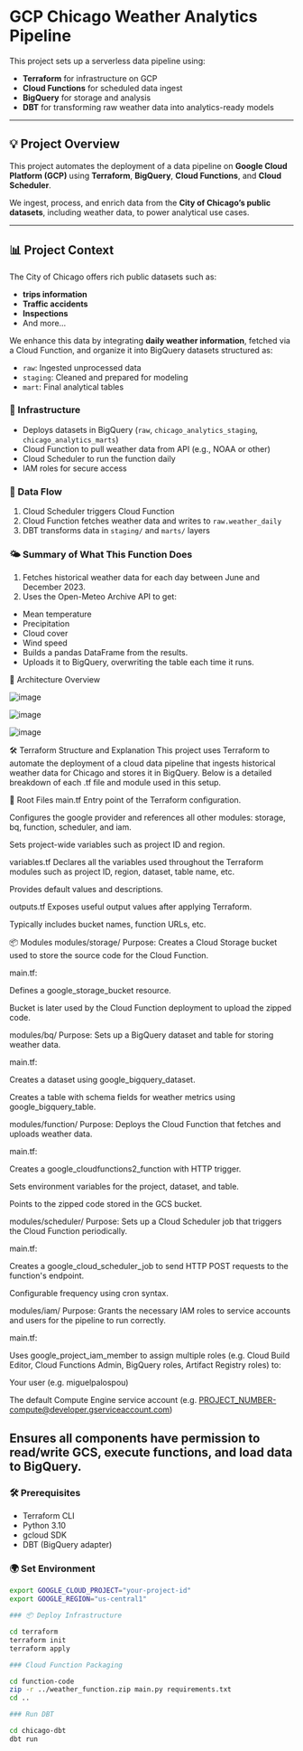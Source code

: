# GCP Chicago Weather Analytics Pipeline

This project sets up a serverless data pipeline using:
- **Terraform** for infrastructure on GCP
- **Cloud Functions** for scheduled data ingest
- **BigQuery** for storage and analysis
- **DBT** for transforming raw weather data into analytics-ready models

---

## 💡 Project Overview

This project automates the deployment of a data pipeline on **Google Cloud Platform (GCP)** using **Terraform**, **BigQuery**, **Cloud Functions**, and **Cloud Scheduler**.

We ingest, process, and enrich data from the **City of Chicago’s public datasets**, including weather data, to power analytical use cases.

---

## 📊 Project Context

The City of Chicago offers rich public datasets such as:

- **trips information**
- **Traffic accidents**
- **Inspections**
- And more…

We enhance this data by integrating **daily weather information**, fetched via a Cloud Function, and organize it into BigQuery datasets structured as:

- `raw`: Ingested unprocessed data
- `staging`: Cleaned and prepared for modeling
- `mart`: Final analytical tables

### 🔧 Infrastructure
- Deploys datasets in BigQuery (`raw`, `chicago_analytics_staging`, `chicago_analytics_marts`)
- Cloud Function to pull weather data from API (e.g., NOAA or other)
- Cloud Scheduler to run the function daily
- IAM roles for secure access

### 🧠 Data Flow
1. Cloud Scheduler triggers Cloud Function
2. Cloud Function fetches weather data and writes to `raw.weather_daily`
3. DBT transforms data in `staging/` and `marts/` layers

### 🌤 Summary of What This Function Does
1. Fetches historical weather data for each day between June and December 2023.
2. Uses the Open-Meteo Archive API to get:

- Mean temperature
- Precipitation
- Cloud cover
- Wind speed
- Builds a pandas DataFrame from the results.
- Uploads it to BigQuery, overwriting the table each time it runs.

📐 Architecture Overview

![image](https://github.com/user-attachments/assets/aa7cf39e-12fe-4898-a6e8-f5f5e1b96677)

![image](https://github.com/user-attachments/assets/7fdf835f-2edd-4252-a322-7a5c9359281b)

![image](https://github.com/user-attachments/assets/516dc248-5309-4ced-96eb-98ae327c0860)


🛠️ Terraform Structure and Explanation
This project uses Terraform to automate the deployment of a cloud data pipeline that ingests historical weather data for Chicago and stores it in BigQuery. Below is a detailed breakdown of each .tf file and module used in this setup.

📁 Root Files
main.tf
Entry point of the Terraform configuration.

Configures the google provider and references all other modules: storage, bq, function, scheduler, and iam.

Sets project-wide variables such as project ID and region.

variables.tf
Declares all the variables used throughout the Terraform modules such as project ID, region, dataset, table name, etc.

Provides default values and descriptions.

outputs.tf
Exposes useful output values after applying Terraform.

Typically includes bucket names, function URLs, etc.

📦 Modules
modules/storage/
Purpose: Creates a Cloud Storage bucket used to store the source code for the Cloud Function.

main.tf:

Defines a google_storage_bucket resource.

Bucket is later used by the Cloud Function deployment to upload the zipped code.

modules/bq/
Purpose: Sets up a BigQuery dataset and table for storing weather data.

main.tf:

Creates a dataset using google_bigquery_dataset.

Creates a table with schema fields for weather metrics using google_bigquery_table.

modules/function/
Purpose: Deploys the Cloud Function that fetches and uploads weather data.

main.tf:

Creates a google_cloudfunctions2_function with HTTP trigger.

Sets environment variables for the project, dataset, and table.

Points to the zipped code stored in the GCS bucket.

modules/scheduler/
Purpose: Sets up a Cloud Scheduler job that triggers the Cloud Function periodically.

main.tf:

Creates a google_cloud_scheduler_job to send HTTP POST requests to the function's endpoint.

Configurable frequency using cron syntax.

modules/iam/
Purpose: Grants the necessary IAM roles to service accounts and users for the pipeline to run correctly.

main.tf:

Uses google_project_iam_member to assign multiple roles (e.g. Cloud Build Editor, Cloud Functions Admin, BigQuery roles, Artifact Registry roles) to:

Your user (e.g. miguelpalospou)

The default Compute Engine service account (e.g. PROJECT_NUMBER-compute@developer.gserviceaccount.com)

Ensures all components have permission to read/write GCS, execute functions, and load data to BigQuery.
---


### 🛠 Prerequisites
- Terraform CLI
- Python 3.10
- gcloud SDK
- DBT (BigQuery adapter)

### 🌍 Set Environment
```bash
export GOOGLE_CLOUD_PROJECT="your-project-id"
export GOOGLE_REGION="us-central1"

### 📦 Deploy Infrastructure

cd terraform
terraform init
terraform apply

### Cloud Function Packaging

cd function-code
zip -r ../weather_function.zip main.py requirements.txt
cd ..

### Run DBT

cd chicago-dbt
dbt run
